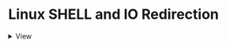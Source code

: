 # Linux SHELL and IO Redirection

<details>
<summary>View</summary>

```bash
1. Filter all the lines having the keyword "bash" in the file `/etc/passwd`.
2. Make sure all filtered lines are stored in your home directory with the name `bash.txt`.
3. Ensure only the 4th line of the filtered output is stored in `/tmp/<yourname>.txt`.
4. Count the number of characters in `bash.txt` (from step 2).
5. Verify all the steps.
```

</details>